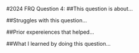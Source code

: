 #2024 FRQ Question 4:
##This question is about...

##Struggles with this question...

##Prior expereiences that helped...

##What I learned by doing this question...
